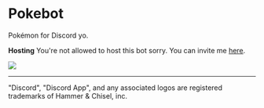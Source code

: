 # Pokebot
Pokémon for Discord yo.

**Hosting**
You're not allowed to host this bot sorry. You can invite me [here](https://discordapp.com/oauth2/authorize?client_id=330488924449275916&scope=bot&permissions=268746822). 


 [![](https://discordapp.com/api/guilds/334745231163654145/embed.png?style=banner2)](https://discord.gg/z3mbwU2)
 
 ---
 "Discord", "Discord App", and any associated logos are registered trademarks of Hammer & Chisel, inc.
